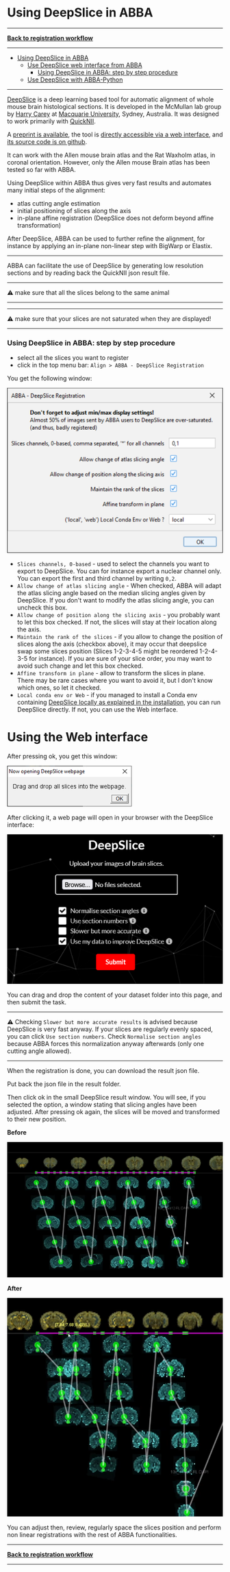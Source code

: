 # Using DeepSlice in ABBA

-----
[**Back to registration workflow**](usage.md)

-----

<!-- TOC -->
* [Using DeepSlice in ABBA](#using-deepslice-in-abba)
  * [Use DeepSlice web interface from ABBA](#use-deepslice-web-interface-from-abba)
    * [Using DeepSlice in ABBA: step by step procedure](#using-deepslice-in-abba--step-by-step-procedure)
  * [Use DeepSlice with ABBA-Python](#use-deepslice-with-abba-python)
<!-- TOC -->

-----

[DeepSlice](https://www.deepslice.com.au/guide) is a deep learning based tool for automatic alignment of whole mouse brain histological sections. It is developed in the McMullan lab group by [Harry Carey](https://github.com/polarbean/) at [Macquarie University](https://www.mq.edu.au/), Sydney, Australia. It was designed to work primarily with [QuickNII](https://www.nitrc.org/projects/quicknii).

A [preprint is available](https://www.biorxiv.org/content/10.1101/2022.04.28.489953v1.full), the tool is [directly accessible via a web interface](https://www.deepslice.com.au/), and [its source code is on github](https://github.com/PolarBean/DeepSlice).

It can work with the Allen mouse brain atlas and the Rat Waxholm atlas, in coronal orientation. However, only the Allen mouse Brain atlas has been tested so far with ABBA. 

Using DeepSlice within ABBA thus gives very fast results and automates many initial steps of the alignment:

* atlas cutting angle estimation
* initial positioning of slices along the axis
* in-plane affine registration (DeepSlice does not deform beyond affine transformation)

After DeepSlice, ABBA can be used to further refine the alignment, for instance by applying an in-plane non-linear step with BigWarp or Elastix.

---

ABBA can facilitate the use of DeepSlice by generating low resolution sections and by reading back the QuickNII json result file. 

---

:warning: make sure that all the slices belong to the same animal

---

---

:warning: make sure that your slices are not saturated when they are displayed!

---

### Using DeepSlice in ABBA: step by step procedure
* select all the slices you want to register
* click in the top menu bar: `Align > ABBA - DeepSlice Registration`

You get the following window:

![ABBA DeepSlice options](assets/img/fiji_deepslice_options.png)

* `Slices channels, 0-based` - used to select the channels you want to export to DeepSlice. You can for instance export a nuclear channel only. You can export the first and third channel by writing `0,2`.
* `Allow change of atlas slicing angle` - When checked, ABBA will adapt the atlas slicing angle based on the median slicing angles given by DeepSlice. If you don't want to modify the atlas slicing angle, you can uncheck this box.
* `Allow change of position along the slicing axis` - you probably want to let this box checked. If not, the slices will stay at their location along the axis.
* `Maintain the rank of the slices` - if you allow to change the position of slices along the axis (checkbox above), it may occur that deepslice swap some slices position (Slices 1-2-3-4-5 might be reordered  1-2-4-3-5 for instance). If you are sure of your slice order, you may want to avoid such change and let this box checked.
* `Affine transform in plane` - allow to transform the slices in plane. There may be rare cases where you want to avoid it, but I don't know which ones, so let it checked.
* `Local conda env or Web` - if you managed to install a Conda env containing [DeepSlice locally as explained in the installation](installation.md#installing-deepslice-to-run-it-locally), you can run DeepSlice directly. If not, you can use the Web interface.


# Using the Web interface

After pressing ok, you get this window:

![DeepSlice step 0](assets/img/fiji_deepslice_0.png)

After clicking it, a web page will open in your browser with the DeepSlice interface:

![DeepSlice web interface](assets/img/deepslice_web.png)

You can drag and drop the content of your dataset folder into this page, and then submit the task.

---

:warning: Checking `Slower but more accurate results` is advised because DeepSlice is very fast anyway. If your slices are regularly evenly spaced, you can click `Use section numbers`. Check `Normalise section angles` because ABBA forces this normalization anyway afterwards (only one cutting angle allowed).

---

When the registration is done, you can download the result json file.

Put back the json file in the result folder.

Then click ok in the small DeepSlice result window. You will see, if you selected the option, a window stating that slicing angles have been adjusted. After pressing ok again, the slices will be moved and transformed to their new position.

**Before**

![Before deepslice](assets/img/fiji_before_deepslice.png)

**After**

![After deepslice](assets/img/fiji_after_deepslice.png)

You can adjust then, review, regularly space the slices position and perform non linear registrations with the rest of ABBA functionalities.

-----
[**Back to registration workflow**](usage.md)

-----